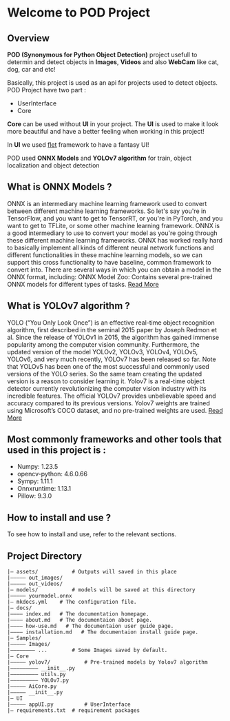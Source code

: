 # Welcome to POD Project



## Overview

**POD (Synonymous for Python Object Detection)** project usefull to determin and detect objects in **Images**, **Videos** and also **WebCam** like cat, dog, car and etc!

Basically, this project is used as an api for projects used to detect objects. POD Project have two part :

- UserInterface
- Core

**Core** can be used without **UI** in your project. The **UI** is used to make it look more beautiful and have a better feeling when working in this project!

In **UI** we used [flet](https://github.com/flet-dev/flet) framework to have a fantasy UI!

POD used **ONNX Models** and **YOLOv7 algorithm** for train, object localization and object detection

## What is ONNX Models ?

ONNX is an intermediary machine learning framework used to convert between different machine learning frameworks. So let's say you're in TensorFlow, and you want to get to TensorRT, or you're in PyTorch, and you want to get to TFLite, or some other machine learning framework. ONNX is a good intermediary to use to convert your model as you're going through these different machine learning frameworks.
ONNX has worked really hard to basically implement all kinds of different neural network functions and different functionalities in these machine learning models, so we can support this cross functionality to have baseline, common framework to convert into.
There are several ways in which you can obtain a model in the ONNX format, including: ONNX Model Zoo: Contains several pre-trained ONNX models for different types of tasks. [Read More](https://onnx.ai/)

## What is YOLOv7 algorithm ?

YOLO (“You Only Look Once”) is an effective real-time object recognition algorithm, first described in the seminal 2015 paper by Joseph Redmon et al.
Since the release of YOLOv1 in 2015, the algorithm has gained immense popularity among the computer vision community. Furthermore, the updated version of the model YOLOv2, YOLOv3, YOLOv4, YOLOv5, YOLOv6, and very much recently, YOLOv7 has been released so far. Note that YOLOv5 has been one of the most successful and commonly used versions of the YOLO series. So the same team creating the updated version is a reason to consider learning it. Yolov7 is a real-time object detector currently revolutionizing the computer vision industry with its incredible features. The official YOLOv7 provides unbelievable speed and accuracy compared to its previous versions. Yolov7 weights are trained using Microsoft’s COCO dataset, and no pre-trained weights are used. [Read More](https://learnopencv.com/yolov7-object-detection-paper-explanation-and-inference/)


## Most commonly frameworks and other tools that used in this project is :

* Numpy: 1.23.5
* opencv-python: 4.6.0.66
* Sympy: 1.11.1
* Onnxruntime: 1.13.1
* Pillow: 9.3.0



## How to install and use ?
To see how to install and use, refer to the relevant sections.

## Project Directory
    |— assets/           # Outputs will saved in this place 
    |————— out_images/
    |————— out_videos/
    |— models/           # models will be saved at this directory
    |————— yourmodel.onnx
    |— mkdocs.yml    # The configuration file.
    |— docs/
    |———— index.md   # The documentation homepage.
    |———— about.md   # The documentaion about page.
    |———— how-use.md   # The documentaion user guide page.
    |———— installation.md   # The documentaion install guide page.
    |— Samples/
    |————— Images/
    |———————— ...        # Some Images saved by default.
    |— Core
    |————— yolov7/           # Pre-trained models by Yolov7 algorithm
    |————————— __init__.py
    |————————— utils.py
    |————————— YOLOv7.py
    |————— AiCore.py
    |————— __init__.py
    |— UI
    |————— appUI.py          # UserInterface
    |— requirements.txt  # requirement packages
